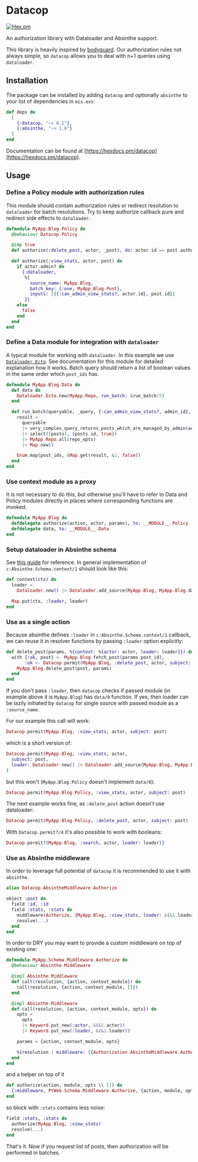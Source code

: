 # Datacop
[![Hex.pm](https://img.shields.io/hexpm/v/datacop.svg)](https://hex.pm/packages/datacop)

An authorization library with Dataloader and Absinthe support.

This library is heavily inspired by [bodyguard](https://hex.pm/packages/bodyguard).
Our authorization rules not always simple, so `datacop` allows you to deal with n+1 queries using `dataloader`.

## Installation

The package can be installed by adding `datacop` and optionally `absinthe` to your list of dependencies in `mix.exs`:

```elixir
def deps do
  [
    {:datacop, "~> 0.1"},
    {:absinthe, "~> 1.6"}
  ]
end
```
Documentation can be found at [https://hexdocs.pm/datacop](https://hexdocs.pm/datacop).

## Usage
### Define a Policy module with authorization rules
This module should contain authorization rules or redirect resolution to `dataloader` for batch resolutions.
Try to keep authorize callback pure and redirect side effects to `dataloader`.

```elixir
defmodule MyApp.Blog.Policy do
  @behaviour Datacop.Policy

  @imp true
  def authorize(:delete_post, actor, _post), do: actor.id == post.author_id or actor.admin?

  def authorize(:view_stats, actor, post) do
    if actor.admin? do
      {:dataloader,
       %{
         source_name: MyApp.Blog,
         batch_key: {:one, MyApp.Blog.Post},
         inputs: [{{:can_admin_view_stats?, actor.id}, post.id}]
       }}
    else
      false
    end
  end
end
```

### Define a Data module for integration with `dataloader`
A typical module for working with `dataloader`. In this example we use [`Dataloader.Ecto`](https://hexdocs.pm/dataloader/Dataloader.Ecto.html).
See documentation for this module for detailed explanation how it works.
Batch query should return a list of boolean values in the same order which `post_ids` has.
```elixir
defmodule MyApp.Blog.Data do
  def data do
    Dataloader.Ecto.new(MyApp.Repo, run_batch: &run_batch/5)
  end

  def run_batch(queryable, _query, {:can_admin_view_stats?, admin_id}, post_ids, repo_opts, _params) do
    result =
      queryable
      |> very_complex_query_returns_posts_which_are_managed_by_admin(admin_id, post_ids)
      |> select([posts], {posts.id, true})
      |> MyApp.Repo.all(repo_opts)
      |> Map.new()

    Enum.map(post_ids, &Map.get(result, &1, false))
  end
end
```

### Use context module as a proxy
It is not necessary to do this, but otherwise you'll have to refer to Data and Policy modules directly in places
where corresponding functions are invoked.

```elixir
defmodule MyApp.Blog do
  defdelegate authorize(action, actor, params), to: __MODULE__.Policy
  defdelegate data, to: __MODULE__.Data
end
```

### Setup dataloader in Absinthe schema
See [this guide](https://hexdocs.pm/absinthe/dataloader.html#usage) for reference.
In general implementation of `c:Absinthe.Schema.context/1` should look like this:
```elixir
def context(ctx) do
  loader =
    Dataloader.new() |> Dataloader.add_source(MyApp.Blog, MyApp.Blog.data())

  Map.put(ctx, :loader, loader)
end
```

### Use as a single action
Because absinthe defines `:loader` in `c:Absinthe.Schema.context/1` callback, we can reuse it in resolver functions by passing `:loader` option explicitly:
```elixir
def delete_post(params, %{context: %{actor: actor, loader: loader}}) do
  with {:ok, post} <- MyApp.Blog.fetch_post(params.post_id),
       :ok <- Datacop.permit(MyApp.Blog, :delete_post, actor, subject: post, loader: loader) do
    MyApp.Blog.delete_post(post, params)
  end
end
```
If you don't pass `:loader`, then `datacop` checks if passed module (in example above it is `MyApp.Blog`) has `data/0` function. If yes, then loader can be lazily initiated by `datacop` for single source with passed module as a `:source_name`.

For our example this call will work:
```elixir
Datacop.permit(MyApp.Blog, :view_stats, actor, subject: post)
```
which is a short version of:
```elixir
Datacop.permit(MyApp.Blog, :view_stats, actor,
  subject: post,
  loader: Dataloader.new() |> Dataloader.add_source(MyApp.Blog, MyApp.Blog.data())
)
```
but this won't (`MyApp.Blog.Policy` doesn't implement `data/0`):
```elixir
Datacop.permit(MyApp.Blog.Policy, :view_stats, actor, subject: post)
```
The next example works fine, as `:delete_post` action doesn't use dataloader:
```elixir
Datacop.permit(MyApp.Blog.Policy, :delete_post, actor, subject: post)
```
With `Datacop.permit?/4` it's also possible to work with booleans:
```elixir
Datacop.permit?(MyApp.Blog, :search, actor, loader: loader)}
```

### Use as Absinthe middleware
In order to leverage full potential of `datacop` it is recommended to use it with `absinthe`.
```elixir
alias Datacop.AbsintheMiddleware.Authorize

object :post do
  field :id, :id
  field :stats, :stats do
    middleware(Authorize, {MyApp.Blog, :view_stats, loader: &(&1.loader), actor: &(&1.actor)})
    resolve(...)
  end
end
```
In order to DRY you may want to provide a custom middleware on top of existing one:
```elixir
defmodule MyApp.Schema.Middleware.Authorize do
  @behaviour Absinthe.Middleware

  @impl Absinthe.Middleware
  def call(resolution, {action, context_module}) do
    call(resolution, {action, context_module, []})
  end

  @impl Absinthe.Middleware
  def call(resolution, {action, context_module, opts}) do
    opts =
      opts
      |> Keyword.put_new(:actor, &(&1.actor))
      |> Keyword.put_new(:loader, &(&1.loader))

    params = {action, context_module, opts}

    %{resolution | middleware: [{Authorization.AbsintheMiddleware.Authorize, params} | resolution.middleware]}
  end
end
```

and a helper on top of it
```elixir
def authorize(action, module, opts \\ []) do
  {:middleware, PtWeb.Schema.Middleware.Authorize, {action, module, opts}}
end
```
so block with `:stats` contains less noise:
```elixir
field :stats, :stats do
  authorize(MyApp.Blog, :view_stats)
  resolve(...)
end
```

That's it. Now if you request list of posts, then authorization will be performed in batches.
